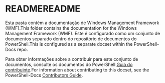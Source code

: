 # <a name="readme"></a><span data-ttu-id="51999-101">README</span><span class="sxs-lookup"><span data-stu-id="51999-101">README</span></span>

<span data-ttu-id="51999-102">Esta pasta contém a documentação de Windows Management Framework (WMF).</span><span class="sxs-lookup"><span data-stu-id="51999-102">This folder contains the documentation for the Windows Management Framework (WMF).</span></span>
<span data-ttu-id="51999-103">Este é configurado como um conjunto de documentos separado dentro do repositório de documentos do PowerShell.</span><span class="sxs-lookup"><span data-stu-id="51999-103">This is configured as a separate docset within the PowerShell-Docs repo.</span></span>

<span data-ttu-id="51999-104">Para obter informações sobre a contribuir para este conjunto de documentos, consulte os documentos do PowerShell [Guia do contribuinte](https://github.com/PowerShell/PowerShell-Docs/blob/staging/CONTRIBUTING.md).</span><span class="sxs-lookup"><span data-stu-id="51999-104">For information about contributing to this docset, see the PowerShell-Docs [Contributors Guide](https://github.com/PowerShell/PowerShell-Docs/blob/staging/CONTRIBUTING.md).</span></span>